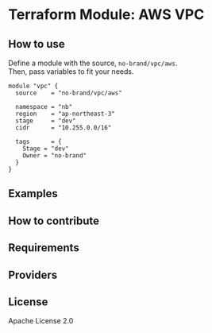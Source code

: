 # Terraform Module: AWS VPC

## How to use
Define a module with the source, `no-brand/vpc/aws`. <br>
Then, pass variables to fit your needs. <br>
```hcl-terraform
module "vpc" {
  source    = "no-brand/vpc/aws"
  
  namespace = "nb"
  region    = "ap-northeast-3"
  stage     = "dev"
  cidr      = "10.255.0.0/16"

  tags      = {
    Stage = "dev"
    Owner = "no-brand"
  }
}
```

## Examples

## How to contribute

## Requirements

## Providers

## License
Apache License 2.0

